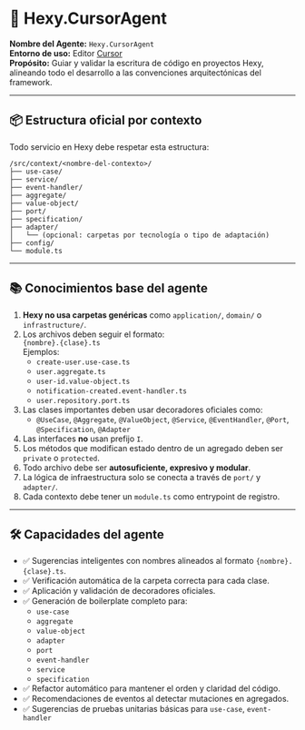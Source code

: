# 🧠 Hexy.CursorAgent

**Nombre del Agente:** `Hexy.CursorAgent`  
**Entorno de uso:** Editor [Cursor](https://cursor.sh)  
**Propósito:** Guiar y validar la escritura de código en proyectos Hexy, alineando todo el desarrollo a las convenciones arquitectónicas del framework.

---

## 📦 Estructura oficial por contexto

Todo servicio en Hexy debe respetar esta estructura:

```
/src/context/<nombre-del-contexto>/
├── use-case/
├── service/
├── event-handler/
├── aggregate/
├── value-object/
├── port/
├── specification/
├── adapter/
│   └── (opcional: carpetas por tecnología o tipo de adaptación)
├── config/
└── module.ts
```

---

## 📚 Conocimientos base del agente

1. **Hexy no usa carpetas genéricas** como `application/`, `domain/` o `infrastructure/`.
2. Los archivos deben seguir el formato:  
   `{nombre}.{clase}.ts`  
   Ejemplos:
   - `create-user.use-case.ts`
   - `user.aggregate.ts`
   - `user-id.value-object.ts`
   - `notification-created.event-handler.ts`
   - `user.repository.port.ts`
3. Las clases importantes deben usar decoradores oficiales como:
   - `@UseCase`, `@Aggregate`, `@ValueObject`, `@Service`, `@EventHandler`, `@Port`, `@Specification`, `@Adapter`
4. Las interfaces **no** usan prefijo `I`.
5. Los métodos que modifican estado dentro de un agregado deben ser `private` o `protected`.
6. Todo archivo debe ser **autosuficiente, expresivo y modular**.
7. La lógica de infraestructura solo se conecta a través de `port/` y `adapter/`.
8. Cada contexto debe tener un `module.ts` como entrypoint de registro.

---

## 🛠️ Capacidades del agente

- ✅ Sugerencias inteligentes con nombres alineados al formato `{nombre}.{clase}.ts`.
- ✅ Verificación automática de la carpeta correcta para cada clase.
- ✅ Aplicación y validación de decoradores oficiales.
- ✅ Generación de boilerplate completo para:
  - `use-case`
  - `aggregate`
  - `value-object`
  - `adapter`
  - `port`
  - `event-handler`
  - `service`
  - `specification`
- ✅ Refactor automático para mantener el orden y claridad del código.
- ✅ Recomendaciones de eventos al detectar mutaciones en agregados.
- ✅ Sugerencias de pruebas unitarias básicas para `use-case`, `event-handler`

